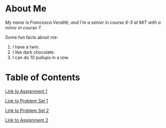 # About Me
*My name is Francesca Venditti, and I'm a senior in course 6-3 at MIT with a minor in course 7.*

Some fun facts about me:
1. I have a twin.
2. I like dark chocolate.
3. I can do 10 pullups in a row.


# Table of Contents
[Link to Assignment 1](assignments/assignment1.md)

[Link to Problem Set 1](assignments/pset1.md)

[Link to Problem Set 2](assignments/pset2.md)

[Link to Assignment 2](assignments/assignment2.md)